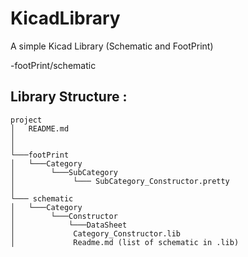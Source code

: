 # KicadLibrary
A simple Kicad Library (Schematic and FootPrint)

-footPrint/schematic

## Library Structure :
```
project
│   README.md
│       
│
└───footPrint
│   └───Category
│   	 └───SubCategory
│   		  └─── SubCategory_Constructor.pretty
│   
└─── schematic
│   └───Category
│   	 └───Constructor
│   	     └───DataSheet
│			  Category_Constructor.lib
│			  Readme.md (list of schematic in .lib)

```